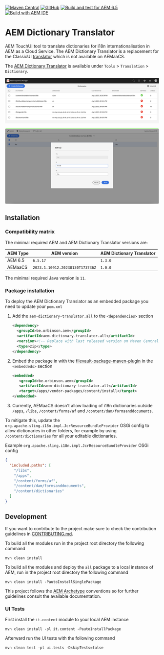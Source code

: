 [![Maven Central](https://img.shields.io/maven-central/v/be.orbinson.aem/aem-dictionary-translator)](https://search.maven.org/artifact/be.orbinson.aem/aem-dictionary-translator.all)
[![GitHub](https://img.shields.io/github/v/release/orbinson/aem-dictionary-translator)](https://github.com/orbinson/aem-dictionary-translator/releases)
[![Build and test for AEM 6.5](https://github.com/orbinson/aem-dictionary-translator/actions/workflows/build.yml/badge.svg)](https://github.com/orbinson/aem-dictionary-translator/actions/workflows/build.yml)
[![Build with AEM IDE](https://img.shields.io/badge/Built%20with-AEM%20IDE-orange)](https://plugins.jetbrains.com/plugin/9269-aem-ide)

# AEM Dictionary Translator

AEM TouchUI tool to translate dictionaries for i18n internationalisation in AEM as a Cloud Service. The AEM
Dictionary Translator is a replacement for the
ClassicUI [translator](http://localhost:4502/libs/cq/i18n/translator.html) which is not available on AEMaaCS.

The [AEM Dictionary Translator](http://localhost:4502/tools/translation/dictionaries.html) is available under `Tools` >
`Translation` > `Dictionary`.

![Dictionaries](docs/assets/dictionaries.png)

![Key](docs/assets/key.png)

## Installation

### Compatibility matrix

The minimal required AEM and AEM Dictionary Translator versions are:

| AEM Type | AEM version                     | AEM Dictionary Translator |
|----------|---------------------------------|----------------------|
| AEM 6.5  | `6.5.17`                        | `1.3.0`              |
| AEMaaCS  | `2023.1.10912.20230130T173736Z` | `1.0.0`              |

The minimal required Java version is `11`.

### Package installation

To deploy the AEM Dictionary Translator as an embedded package you need to update your `pom.xml`

1. Add the `aem-dictionary-translator.all` to the `<dependencies>` section

   ```xml
   <dependency>
     <groupId>be.orbinson.aem</groupId>
     <artifactId>aem-dictionary-translator.all</artifactId>
     <version><!-- Replace with last released version on Maven Central --></version>
     <type>zip</type>
   </dependency>
   ```
2. Embed the package in with
   the [filevault-package-maven-plugin](https://jackrabbit.apache.org/filevault-package-maven-plugin/) in
   the `<embeddeds>` section

   ```xml
   <embedded>
      <groupId>be.orbinson.aem</groupId>
      <artifactId>aem-dictionary-translator.all</artifactId>
      <target>/apps/vendor-packages/content/install</target>
   </embedded>
   ```

3. Currently, AEMaaCS doesn't allow loading of i18n dictionaries outside `/apps`,  `/libs`, `/content/forms/af` and
   `/content/dam/formsanddocuments`.

To mitigate this, update the `org.apache.sling.i18n.impl.JcrResourceBundleProvider` OSGi config to allow dictionaries in
other folders, for example by using `/content/dictionaries` for all your editable dictionaries.

Example `org.apache.sling.i18n.impl.JcrResourceBundleProvider` OSGi config

```json
{
  "included.paths": [
    "/libs",
    "/apps",
    "/content/forms/af",
    "/content/dam/formsanddocuments",
    "/content/dictionaries"
  ]
}

```

## Development

If you want to contribute to the project make sure to check the contribution guidelines in [CONTRIBUTING.md](CONTRIBUTING.md).

To build all the modules run in the project root directory the following command

```shell
mvn clean install
```

To build all the modules and deploy the `all` package to a local instance of AEM, run in the project root directory the
following command

```shell
mvn clean install -PautoInstallSinglePackage
```

This project follows the [AEM Archetype](https://github.com/adobe/aem-project-archetype) conventions so for further
guidelines consult the available documentation.

### UI Tests

First install the `it.content` module to your local AEM instance

```shell
mvn clean install -pl it.content -PautoInstallPackage
```

Afterward run the UI tests with the following command

```shell
mvn clean test -pl ui.tests -DskipTests=false
```
